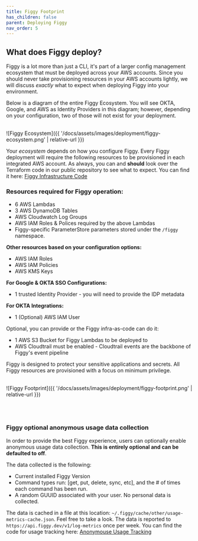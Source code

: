 ```yaml
---
title: Figgy Footprint
has_children: false
parent: Deploying Figgy
nav_order: 5
---
```


## What does Figgy deploy?

Figgy is a lot more than just a CLI, it's part of a larger config management ecosystem that must be deployed across
your AWS accounts. Since you should never take provisioning resources in your AWS accounts lightly, we will discuss
_exactly_ what to expect when deploying Figgy into your environment. 

Below is a diagram of the entire Figgy Ecosystem. You will see OKTA, Google, and AWS as Identity Providers in this 
diagram; however, depending on your configuration, two of those will not exist for your deployment.

<br/>![Figgy Ecosystem]({{ '/docs/assets/images/deployment/figgy-ecosystem.png' | relative-url }})<br/>

Your _ecosystem_ depends on how you configure Figgy. Every Figgy deployment will require the following
resources to be provisioned in each integrated AWS account. As always, you can and **should** look over the Terraform
code in our public repository to see what to expect. You can find it here: 
<a href="https://github.com/mancej/figgy/tree/master/terraform/figgy" target="_blank">Figgy Infrastructure Code</a>

### Resources required for Figgy operation:
* 6 AWS Lambdas
* 3 AWS DynamoDB Tables
* AWS Cloudwatch Log Groups
* AWS IAM Roles & Polices required by the above Lambdas
* Figgy-specific ParameterStore parameters stored under the `/figgy` namespace.

**Other resources based on your configuration options:**
- AWS IAM Roles
- AWS IAM Policies
- AWS KMS Keys

**For Google & OKTA SSO Configurations:**
- 1 trusted Identity Provider - you will need to provide the IDP metadata

**For OKTA Integrations:**
- 1 (Optional) AWS IAM User

Optional, you can provide or the Figgy infra-as-code can do it:
- 1 AWS S3 Bucket for Figgy Lambdas to be deployed to
- AWS Cloudtrail must be enabled - Cloudtrail events are the backbone of Figgy's event pipeline

Figgy is designed to protect your sensitive applications and secrets. All Figgy resources are provisioned with a
focus on minimum privilege. 

<br/>![Figgy Footprint]({{ '/docs/assets/images/deployment/figgy-footprint.png' | relative-url }})<br/>

<br/><br/>

### Figgy optional anonymous usage data collection

In order to provide the best Figgy experience, users can optionally enable anonymous usage data collection. **This is
entirely optional and can be defaulted to off**. 

The data collected is the following:
- Current installed Figgy Version
- Command types run: [get, put, delete, sync, etc], and the # of times each command has been run.
- A random GUUID associated with your user. No personal data is collected.

The data is cached in a file at this location: `~/.figgy/cache/other/usage-metrics-cache.json`. Feel free to take a look.
The data is reported to `https://api.figgy.dev/v1/log-metrics` once per week.
You can find the code for usage tracking here: [Anonymouse Usage Tracking](https://github.com/mancej/figgy/blob/master/cli/figgy/svcs/observability/anonymous_usage_tracker.py)

